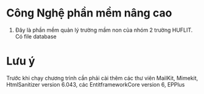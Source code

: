 # Công Nghệ phần mềm nâng cao
1. Đây là phần mềm quản lý trường mầm non của nhóm 2 trường HUFLIT. Có file database
# Lưu ý
Trước khi chạy chương trình cần phải cài thêm các thư viên MailKit, Mimekit, HtmlSanitizer version 6.043, các EntitframeworkCore version 6, EPPlus

